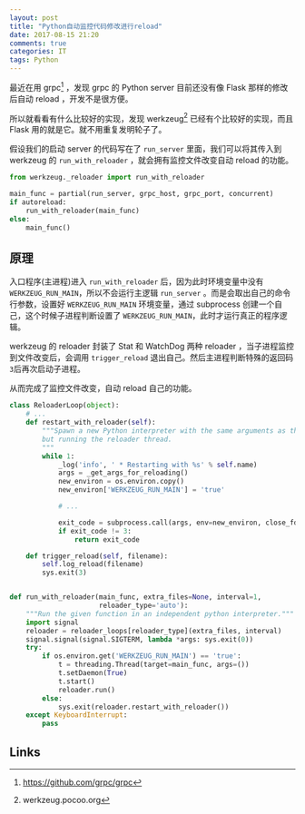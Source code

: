 ```yaml
---
layout: post
title: "Python自动监控代码修改进行reload"
date: 2017-08-15 21:20
comments: true
categories: IT
tags: Python
---
```


最近在用 grpc[^1] ，发现 grpc 的 Python server 目前还没有像 Flask 那样的修改后自动 reload ，开发不是很方便。

所以就看看有什么比较好的实现，发现 werkzeug[^2] 已经有个比较好的实现，而且 Flask 用的就是它。就不用重复发明轮子了。

假设我们的启动 server 的代码写在了 `run_server` 里面，我们可以将其传入到 werkzeug 的 `run_with_reloader` ，就会拥有监控文件改变自动 reload 的功能。

<!-- more -->

``` python
from werkzeug._reloader import run_with_reloader

main_func = partial(run_server, grpc_host, grpc_port, concurrent)
if autoreload:
    run_with_reloader(main_func)
else:
    main_func()
```

## 原理

入口程序(主进程)进入 `run_with_reloader` 后，因为此时环境变量中没有 `WERKZEUG_RUN_MAIN`，所以不会运行主逻辑 `run_server` 。而是会取出自己的命令行参数，设置好 `WERKZEUG_RUN_MAIN` 环境变量，通过 subprocess 创建一个自己，这个时候子进程判断设置了 `WERKZEUG_RUN_MAIN`，此时才运行真正的程序逻辑。

werkzeug 的 reloader 封装了 Stat 和 WatchDog 两种 reloader ，当子进程监控到文件改变后，会调用 `trigger_reload` 退出自己。然后主进程判断特殊的返回码`3`后再次启动子进程。

从而完成了监控文件改变，自动 reload 自己的功能。

``` python
class ReloaderLoop(object):
    # ...
    def restart_with_reloader(self):
        """Spawn a new Python interpreter with the same arguments as this one,
        but running the reloader thread.
        """
        while 1:
            _log('info', ' * Restarting with %s' % self.name)
            args = _get_args_for_reloading()
            new_environ = os.environ.copy()
            new_environ['WERKZEUG_RUN_MAIN'] = 'true'

            # ...

            exit_code = subprocess.call(args, env=new_environ, close_fds=False)
            if exit_code != 3:
                return exit_code

    def trigger_reload(self, filename):
        self.log_reload(filename)
        sys.exit(3)


def run_with_reloader(main_func, extra_files=None, interval=1,
                      reloader_type='auto'):
    """Run the given function in an independent python interpreter."""
    import signal
    reloader = reloader_loops[reloader_type](extra_files, interval)
    signal.signal(signal.SIGTERM, lambda *args: sys.exit(0))
    try:
        if os.environ.get('WERKZEUG_RUN_MAIN') == 'true':
            t = threading.Thread(target=main_func, args=())
            t.setDaemon(True)
            t.start()
            reloader.run()
        else:
            sys.exit(reloader.restart_with_reloader())
    except KeyboardInterrupt:
        pass
```

## Links

[^1]: https://github.com/grpc/grpc

[^2]: werkzeug.pocoo.org